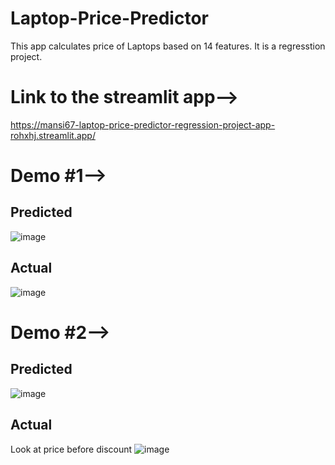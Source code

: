 # Laptop-Price-Predictor

This app calculates price of Laptops based on 14 features. It is a regresstion project.

# Link to the streamlit app-->
https://mansi67-laptop-price-predictor-regression-project-app-rohxhj.streamlit.app/

# Demo #1-->

## Predicted
![image](https://user-images.githubusercontent.com/105342764/200646208-20717f9a-cd72-4d96-867c-b17dc37a447f.png)

## Actual
![image](https://user-images.githubusercontent.com/105342764/200651530-6acddc12-fe69-4395-bbf7-332ded86b2f5.png)

# Demo #2-->

## Predicted
![image](https://user-images.githubusercontent.com/105342764/200647656-5e70020f-f590-4e3d-b92c-e54aa30653be.png)

## Actual
Look at price before discount
![image](https://user-images.githubusercontent.com/105342764/200647847-d2be71cd-a199-4295-90c1-bd62dc3f2059.png)


